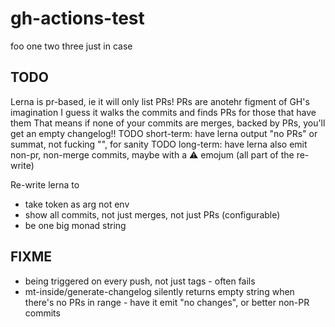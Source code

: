 # gh-actions-test

foo
one
two
three
just in case

## TODO
Lerna is pr-based, ie it will only list PRs!
PRs are anotehr figment of GH's imagination
I guess it walks the commits and finds PRs for those that have them
That means if none of your commits are merges, backed by PRs, you'll get an empty changelog!!
TODO short-term: have lerna output "no PRs" or summat, not fucking "", for sanity
TODO long-term: have lerna also emit non-pr, non-merge commits, maybe with a :warning: emojum (all part of the re-write)

Re-write lerna to
* take token as arg not env
* show all commits, not just merges, not just PRs (configurable)
* be one big monad string

## FIXME
* being triggered on every push, not just tags - often fails
* mt-inside/generate-changelog silently returns empty string when there's no PRs in range - have it emit "no changes", or better non-PR commits
